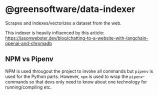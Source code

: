 # @greensoftware/data-indexer
Scrapes and indexes/vectorizes a dataset from the web. 

This indexer is heavily influenced by this article: https://jasonwebster.dev/blog/chatting-to-a-website-with-langchain-openai-and-chromadb

## NPM vs Pipenv
NPM is used througout the project to invoke all commands but `pipenv` is used for the Python parts. However,
`npm` is used to wrap the `pipenv`-commands so that devs only need to know about one technology for running/compiling etc.